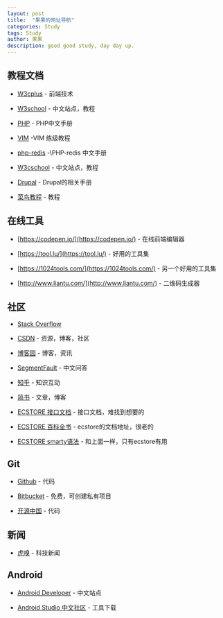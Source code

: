 ```yaml
---
layout: post
title:  "果果的网址导航"
categories: Study
tags: Study
author: 果果
description: good good study, day day up.
---
```


教程文档
---

*   [W3cplus](https://www.w3cplus.com/) \- 前端技术

*   [W3school](http://www.w3school.com.cn/index.html) \- 中文站点，教程

*   [PHP](http://www.php.net/manual/zh/) \- PHP中文手册

*   [VIM](https://coolshell.cn/articles/5426.html) \-VIM 练级教程

*   [php-redis](http://www.cnblogs.com/ikodota/archive/2012/03/05/php_redis_cn.html) -\PHP-redis 中文手册

*   [W3cschool](http://www.w3cschool.com.cn/index.html) \- 中文站点，教程

*   [Drupal](http://www.nowicode.com/) \- Drupal的相关手册

*   [菜鸟教程](http://www.runoob.com/) \- 教程

在线工具
----

*   [https://codepen.io/](https://codepen.io/) \- 在线前端编辑器

*   [https://tool.lu/](https://tool.lu/) \- 好用的工具集

*   [https://1024tools.com/](https://1024tools.com/) \- 另一个好用的工具集

*   [http://www.liantu.com/](http://www.liantu.com/) \- 二维码生成器

社区
--

*   [Stack Overflow](https://stackoverflow.com/)

*   [CSDN](http://www.csdn.net/) \- 资源，博客，社区

*   [博客园](https://www.cnblogs.com/) \- 博客，资讯

*   [SegmentFault](https://segmentfault.com/) \- 中文问答

*   [知乎](https://www.zhihu.com/) \- 知识互动

*   [简书](https://www.jianshu.com/) \- 文章，博客

*   [ECSTORE 接口文档](http://club.shopex.cn/doc/ecstore-apis/ecstore/append-a/result.html) \- 接口文档，难找到想要的

*   [ECSTORE 百科全书](http://ecos.phpwindow.com/doc.html) \- ecstore的文档地址，很老的

*   [ECSTORE smarty语法](http://www.phpwindow.com/ecstore_smarty2.html) \- 和上面一样，只有ecstore有用


Git
---

*   [Github](https://github.com/) \- 代码

*   [Bitbucket](https://bitbucket.org/) \- 免费，可创建私有项目

*   [开源中国](http://www.oschina.net/) \- 代码

新闻
--

*   [虎嗅](https://www.huxiu.com/) \- 科技新闻

Android
-------

*   [Android Developer](https://developer.android.google.cn/index.html) \- 中文站点

*   [Android Studio 中文社区](http://www.android-studio.org/index.php) \- 工具下载
